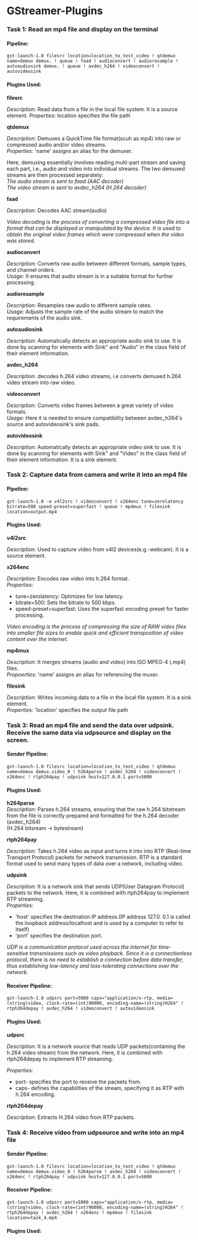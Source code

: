 # GStreamer-Plugins
### Task 1: Read an mp4 file and display on the terminal

#### **Pipeline:** <br/> 
```
gst-launch-1.0 filesrc location=location_to_test_video ! qtdemux name=demux demux. ! queue ! faad ! audioconvert ! audioresample ! autoaudiosink demux. ! queue ! avdec_h264 ! videoconvert ! autovideosink 
```

#### **Plugins Used:**  <br/> 
**filesrc**  <br/> 

*Description:* Read data from a file in the local file system.
             It is a source element.
*Properties:* location specifies the file path   

**qtdemux**

*Description:* Demuxes a QuickTime file format(scuh as mp4) into raw or compressed audio and/or video streams.   <br/> 
*Properties:* 'name' assigns an alias for the demuxer.   

Here, demuxing essentially involves reading multi-part stream and saving each part, i.e., audio and video into individual streams. The two demuxed streams are then processed separately: <br/> 
*The audio stream is sent to faad (AAC decoder) <br/> 
The video stream is sent to avdec_h264 (H.264 decoder)*   <br/> 

**faad**

*Description:* Decodes AAC stream(audio)

*Video decoding is the process of converting a compressed video file into a format that can be displayed or manipulated by the device. It is used to obtain the original video frames which were compressed when the video was stored.*

**audioconvert**

*Description:* Converts raw audio between different formats, sample types, and channel orders. <br/> 
*Usage:* It ensures that audio stream is in a suitable format for further processing.

**audioresample** <br/> 

*Description:* Resamples raw audio to different sample rates. <br/> 
*Usage:* Adjusts the sample rate of the audio stream to match the requirements of the audio sink.

**autoaudiosink** <br/> 

*Description:* Automatically detects an appropriate audio sink to use. It is done by scanning for elements with Sink" and "Audio" in the class field of their element information. 

**avdec_h264** <br/> 

*Description:* decodes h.264 video streams, i.e converts demuxed h.264 video stream into raw video.

**videoconvert** <br/> 

*Description:* Converts video frames between a great variety of video formats.  <br/> 
*Usage:* Here it is needed to ensure compatibility between avdec_h264's source and autovideosink's sink pads.

**autovideosink**

*Description:* Automatically detects an appropriate video sink to use. It is done by scanning for elements with Sink" and "Video" in the class field of their element information. It is a sink element.

### Task 2: Capture data from camera and write it into an mp4 file

#### **Pipeline:** <br/> 
```
gst-launch-1.0 -e v4l2src ! videoconvert ! x264enc tune=zerolatency bitrate=500 speed-preset=superfast ! queue ! mp4mux ! filesink location=output.mp4
```
#### **Plugins Used:**  <br/> 
**v4l2src**

*Description:* Used to capture video from v4l2 devices(e.g.-webcam). It is a source element.

**x264enc** <br/> 

*Description:* Encodes raw video into h.264 format. <br/> 
*Properties:* <br/> 
* tune=zerolatency: Optimizes for low latency. <br/> 
* bitrate=500: Sets the bitrate to 500 kbps. <br/> 
* speed-preset=superfast: Uses the superfast encoding preset for faster processing.  <br/> 

*Video encoding is the process of compressing the size of RAW video files into smaller file sizes to enable quick and efficient transposition of video content over the internet.*

**mp4mux**

*Description:* It merges streams (audio and video) into ISO MPEG-4 (.mp4) files. <br/> 
*Propoerties*: 'name' assigns an alias for referencing the muxer.

**filesink**

*Description:* Writes incoming data to a file in the local file system. It is a sink element. <br/>
*Properties:* 'location' specifies the output file path

### Task 3: Read an mp4 file and send the data over udpsink. Receive the same data via udpsource and display on the screen.

#### Sender Pipeline: <br/> 
```
gst-launch-1.0 filesrc location=location_to_test_video ! qtdemux name=demux demux.video_0 ! h264parse ! avdec_h264 ! videoconvert ! x264enc ! rtph264pay ! udpsink host=127.0.0.1 port=5000
```
#### **Plugins Used:**  <br/> 
**h264parse** <br/> 
*Description:* Parses h.264 streams, ensuring that the raw h.264 bitstream from the file is correctly prepared and formatted for the h.264 decoder (avdec_h264) <br/> 
(H.264 bitsream -> bytestream) <br/>

**rtph264pay** <br/>

*Description:* Takes h.264 video as input and turns it into into RTP (Real-time Transport Protocol) packets for network transmission. RTP is a standard format used to send many types of data over a network, including video.

**udpsink**  <br/>

*Description:* It is a network sink that sends UDP(User Datagram Protocol) packets to the network. Here, it is combined with rtph264pay to implement RTP streaming. <br/>
*Properties:*
* 'host' specifies the destination IP address.(IP address 127.0. 0.1 is called the loopback address/localhost and is used by a computer to refer to itself)
* 'port' specifies the destination port.

*UDP is a communication protocol used across the internet for time-sensitive transmissions such as video playback. Since it is a connectionless protocol, there is no need to establish a connection before data transfer, thus establishing low-latency and loss-tolerating connections over the network.*

#### Receiver Pipeline: <br/>
```
gst-launch-1.0 udpsrc port=5000 caps="application/x-rtp, media=(string)video, clock-rate=(int)90000, encoding-name=(string)H264" ! rtph264depay ! avdec_h264 ! videoconvert ! autovideosink
```
#### **Plugins Used:**  <br/> 
**udpsrc** <br/> 

*Description:* It is a network source that reads UDP packets(containing the h.264 video stream) from the network. Here, it is combined with rtph264depay to implement RTP streaming. <br/>

*Properties:*
* port- specifies the port to receive the packets from.
* caps- defines the capabilities of the stream, specifying it as RTP with h.264 encoding.

**rtph264depay** <br/> 

*Description:* Extracts H.264 video from RTP packets.

### Task 4: Receive video from udpsource and write into an mp4 file
#### Sender Pipeline: <br/> 
```
gst-launch-1.0 filesrc location=location_to_test_video ! qtdemux name=demux demux.video_0 ! h264parse ! avdec_h264 ! videoconvert ! x264enc ! rtph264pay ! udpsink host=127.0.0.1 port=5000
```

#### Receiver Pipeline: <br/>
```
gst-launch-1.0 udpsrc port=5000 caps="application/x-rtp, media=(string)video, clock-rate=(int)90000, encoding-name=(string)H264" ! rtph264depay ! avdec_h264 ! x264enc ! mp4mux ! filesink location=task_4.mp4
```
#### **Plugins Used:**  <br/> 

